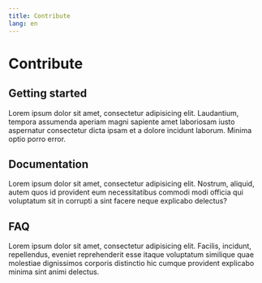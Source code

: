 ```yaml
---
title: Contribute
lang: en
---
```


# Contribute

## Getting started

Lorem ipsum dolor sit amet, consectetur adipisicing elit. Laudantium, tempora assumenda aperiam magni sapiente amet laboriosam iusto aspernatur consectetur dicta ipsam et a dolore incidunt laborum. Minima optio porro error.

## Documentation

Lorem ipsum dolor sit amet, consectetur adipisicing elit. Nostrum, aliquid, autem quos id provident eum necessitatibus commodi modi officia qui voluptatum sit in corrupti a sint facere neque explicabo delectus?

## FAQ

Lorem ipsum dolor sit amet, consectetur adipisicing elit. Facilis, incidunt, repellendus, eveniet reprehenderit esse itaque voluptatum similique quae molestiae dignissimos corporis distinctio hic cumque provident explicabo minima sint animi delectus.


